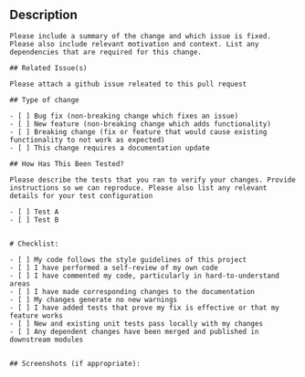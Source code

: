 ## Description

    Please include a summary of the change and which issue is fixed. Please also include relevant motivation and context. List any dependencies that are required for this change.

    ## Related Issue(s)

    Please attach a github issue releated to this pull request

    ## Type of change

    - [ ] Bug fix (non-breaking change which fixes an issue)
    - [ ] New feature (non-breaking change which adds functionality)
    - [ ] Breaking change (fix or feature that would cause existing functionality to not work as expected)
    - [ ] This change requires a documentation update

    ## How Has This Been Tested?

    Please describe the tests that you ran to verify your changes. Provide instructions so we can reproduce. Please also list any relevant details for your test configuration

    - [ ] Test A
    - [ ] Test B


    # Checklist:

    - [ ] My code follows the style guidelines of this project
    - [ ] I have performed a self-review of my own code
    - [ ] I have commented my code, particularly in hard-to-understand areas
    - [ ] I have made corresponding changes to the documentation
    - [ ] My changes generate no new warnings
    - [ ] I have added tests that prove my fix is effective or that my feature works
    - [ ] New and existing unit tests pass locally with my changes
    - [ ] Any dependent changes have been merged and published in downstream modules


    ## Screenshots (if appropriate):
